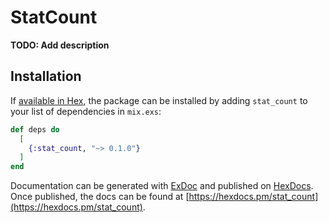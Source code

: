 # StatCount

**TODO: Add description**

## Installation

If [available in Hex](https://hex.pm/docs/publish), the package can be installed
by adding `stat_count` to your list of dependencies in `mix.exs`:

```elixir
def deps do
  [
    {:stat_count, "~> 0.1.0"}
  ]
end
```

Documentation can be generated with [ExDoc](https://github.com/elixir-lang/ex_doc)
and published on [HexDocs](https://hexdocs.pm). Once published, the docs can
be found at [https://hexdocs.pm/stat_count](https://hexdocs.pm/stat_count).

